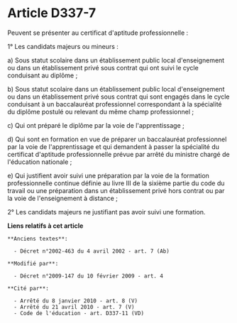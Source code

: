 # Article D337-7

Peuvent se présenter au certificat d'aptitude professionnelle : 

1° Les candidats majeurs ou mineurs : 

a) Sous statut scolaire dans un établissement public local d'enseignement ou dans un établissement privé sous contrat qui ont
suivi le cycle conduisant au diplôme ; 

b) Sous statut scolaire dans un établissement public local d'enseignement ou dans un établissement privé sous contrat qui
sont engagés dans le cycle conduisant à un baccalauréat professionnel correspondant à la spécialité du diplôme postulé ou
relevant du même champ professionnel ; 

c) Qui ont préparé le diplôme par la voie de l'apprentissage ; 

d) Qui sont en formation en vue de préparer un baccalauréat professionnel par la voie de l'apprentissage et qui demandent à
passer la spécialité du certificat d'aptitude professionnelle prévue par arrêté du ministre chargé de l'éducation
nationale ; 

e) Qui justifient avoir suivi une préparation par la voie de la formation professionnelle continue définie au livre III de la
sixième partie du code du travail ou une préparation dans un établissement privé hors contrat ou par la voie de
l'enseignement à distance ; 

2° Les candidats majeurs ne justifiant pas avoir suivi une formation.

**Liens relatifs à cet article**

	**Anciens textes**:

	  - Décret n°2002-463 du 4 avril 2002 - art. 7 (Ab)

	**Modifié par**:

	  - Décret n°2009-147 du 10 février 2009 - art. 4

	**Cité par**:

	  - Arrêté du 8 janvier 2010 - art. 8 (V)
	  - Arrêté du 21 avril 2010 - art. 7 (V)
	  - Code de l'éducation - art. D337-11 (VD)
